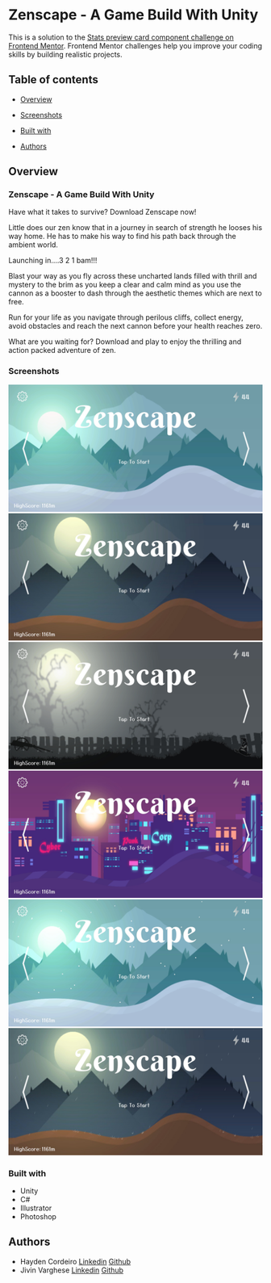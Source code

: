 # Zenscape - A Game Build With Unity

This is a solution to the [Stats preview card component challenge on Frontend Mentor](https://www.frontendmentor.io/challenges/stats-preview-card-component-8JqbgoU62). Frontend Mentor challenges help you improve your coding skills by building realistic projects. 

## Table of contents

- [Overview](#overview)
- [Screenshots](#screenshots)

- [Built with](#built-with)

- [Authors](#authors)


## Overview

### Zenscape - A Game Build With Unity
Have what it takes to survive?
Download Zenscape now!

Little does our zen know that in a journey in search of strength he looses his way home. He has to make his way to find his path back through the ambient world.

Launching in....3 2 1 bam!!!

Blast your way as you fly across these uncharted lands filled with thrill and mystery to the brim as you keep a clear and calm mind as you use the cannon as a booster to dash through the aesthetic themes which are next to free.

Run for your life as you navigate through perilous cliffs, collect energy, avoid obstacles and reach the next cannon before your health reaches zero.

What are you waiting for?
Download and play to enjoy the thrilling and action packed adventure of zen.


### Screenshots

![](./screenshots/1.jpg)
![](./screenshots/2.jpg)
![](./screenshots/3.jpg)
![](./screenshots/4.jpg)
![](./screenshots/5.jpg)
![](./screenshots/6.jpg)


### Built with

- Unity
- C#
- Illustrator
- Photoshop

## Authors

 - Hayden Cordeiro   [Linkedin](https://github.com/haydencordeiro)  [Github](www.linkedin.com/in/haydencordeiro) 
 - Jivin Varghese   [Linkedin](https://github.com/JivinVarghese)  [Github](www.linkedin.com/in/jivinvarghese) 






